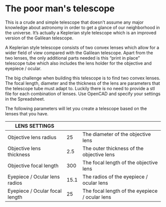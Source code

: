 # The poor man's telescope

This is a crude and simple telescope that doesn't assume any major knowledge about astronomy in order to get a glance of our neighborhood in the universe. It’s actually a Keplerian style telescope which is an improved version of the Galilean telescope.

A Keplerian style telescope consists of two convex lenses which allow for a wider field of view compared with the Galilean telescope. Apart from the two lenses, the only additional parts needed is this “print in place” telescope tube which also includes the lens holder for the objective and eyepiece / ocular.

The big challenge when building this telescope is to find two convex lenses. The focal length, diameter and the thickness of the lens are parameters that the telescope tube must adapt to.
Luckily there is no need to provide a stl file for each combination of lenses. Use OpenCAD and specify your settings in the Spreadsheet.

The following parameters will let you create a telescope based on the lenses that you have. 

| LENS SETTINGS                  |      |                                                |
|--------------------------------|------|------------------------------------------------|
| Objective lens radius	         | 25	  |The diameter of the objective lens              |
| Objective lens thickness       | 2.5	| The outer thickness of the objective lens      |
| Objective focal length         | 300  |	The focal length of the objective lens         |
| Eyepiece / Ocular lens radios  | 15.1 | The radios of the eyepiece / ocular lens       |
| Eyepiece / Ocular focal length | 25   |	The focal length of the eyepiece / ocular lens |
